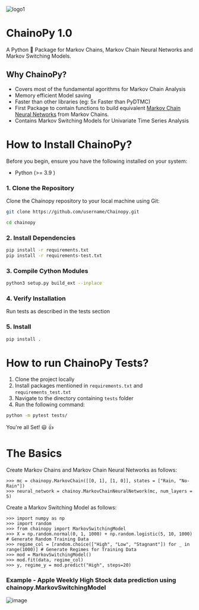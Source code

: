 ![logo1](https://github.com/aadya940/chainopy/assets/77720426/9c8d3781-945a-4ccb-a70f-2515cc1a8be6)

# ChainoPy 1.0
A Python 🐍 Package for Markov Chains, Markov Chain Neural Networks and Markov Switching Models.

## Why ChainoPy?
- Covers most of the fundamental agorithms for Markov Chain Analysis
- Memory efficient Model saving 
- Faster than other libraries (eg: 5x Faster than PyDTMC)
- First Package to contain functions to build equivalent [Markov Chain Neural Networks](https://openaccess.thecvf.com/content_cvpr_2018_workshops/papers/w42/Awiszus_Markov_Chain_Neural_CVPR_2018_paper.pdf) from Markov Chains.
- Contains Markov Switching Models for Univariate Time Series Analysis
  


# How to Install ChainoPy?

Before you begin, ensure you have the following installed on your system:
- Python (>= 3.9 )

### 1. Clone the Repository
Clone the Chainopy repository to your local machine using Git:

```bash
git clone https://github.com/username/Chainopy.git
```

```bash
cd chainopy
```
### 2. Install Dependencies
```bash
pip install -r requirements.txt
pip install -r requirements-test.txt
```

### 3. Compile Cython Modules
```bash
python3 setup.py build_ext --inplace
```

### 4. Verify Installation
Run tests as described in the tests section

### 5. Install 
```bash
pip install .
```


# How to run ChainoPy Tests?
 1. Clone the project locally 
 2. Install packages mentioned in `requirements.txt` and `requirements_test.txt`
 3. Navigate to the directory containing `tests` folder
 4. Run the following command:
```bash
python -m pytest tests/
```

You're all Set! 😃 👍


# The Basics
Create Markov Chains and Markov Chain Neural Networks as follows:
```{bash}
>>> mc = chainopy.MarkovChain([[0, 1], [1, 0]], states = ["Rain, "No-Rain"])
>>> neural_network = chainoy.MarkovChainNeuralNetwork(mc, num_layers = 5)
```

Create a Markov Switching Model as follows:

```{bash}
>>> import numpy as np
>>> import random
>>> from chainopy import MarkovSwitchingModel
>>> X = np.random.normal(0, 1, 1000) + np.random.logistic(5, 10, 1000) # Generate Random Training Data
>>> regime_col = [random.choice(["High", "Low", "Stagnant"]) for _ in range(1000)] # Generate Regimes for Training Data
>>> mod = MarkovSwitchingModel()
>>> mod.fit(data, regime_col)
>>> y, regime_y = mod.predict("High", steps=20)
```

### Example - Apple Weekly High Stock data prediction using chainopy.MarkovSwitchingModel
![image](https://github.com/aadya940/chainopy/assets/77720426/2d3ed6c0-5936-4fbe-9984-fdbe33e85e9a)
